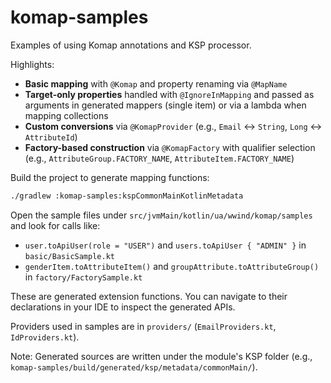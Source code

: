 # komap-samples

Examples of using Komap annotations and KSP processor.

Highlights:

* **Basic mapping** with `@Komap` and property renaming via `@MapName`
* **Target-only properties** handled with `@IgnoreInMapping` and passed as arguments in generated mappers (single item)
  or via a lambda when mapping collections
* **Custom conversions** via `@KomapProvider` (e.g., `Email` ↔ `String`, `Long` ↔ `AttributeId`)
* **Factory-based construction** via `@KomapFactory` with qualifier selection (e.g., `AttributeGroup.FACTORY_NAME`,
  `AttributeItem.FACTORY_NAME`)

Build the project to generate mapping functions:

```bash
./gradlew :komap-samples:kspCommonMainKotlinMetadata
```

Open the sample files under `src/jvmMain/kotlin/ua/wwind/komap/samples` and look for calls like:

+ `user.toApiUser(role = "USER")` and `users.toApiUser { "ADMIN" }` in `basic/BasicSample.kt`
+ `genderItem.toAttributeItem()` and `groupAttribute.toAttributeGroup()` in `factory/FactorySample.kt`

These are generated extension functions. You can navigate to their declarations in your IDE to inspect the generated
APIs.

Providers used in samples are in `providers/` (`EmailProviders.kt`, `IdProviders.kt`).

Note: Generated sources are written under the module's KSP folder (e.g.,
`komap-samples/build/generated/ksp/metadata/commonMain/`).
